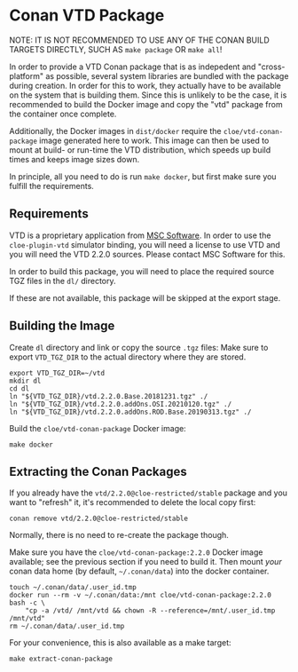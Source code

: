 Conan VTD Package
=================

NOTE: IT IS NOT RECOMMENDED TO USE ANY OF THE CONAN BUILD TARGETS DIRECTLY,
SUCH AS `make package` OR `make all`!

In order to provide a VTD Conan package that is as indepedent and
"cross-platform" as possible, several system libraries are bundled with the
package during creation. In order for this to work, they actually have to be
available on the system that is building them. Since this is unlikely to be the
case, it is recommended to build the Docker image and copy the "vtd" package
from the container once complete.

Additionally, the Docker images in `dist/docker` require the
`cloe/vtd-conan-package` image generated here to work. This image can then be
used to mount at build- or run-time the VTD distribution, which speeds up build
times and keeps image sizes down.

In principle, all you need to do is run `make docker`, but first make sure you
fulfill the requirements.

Requirements
------------

VTD is a proprietary application from [MSC Software](https://www.mscsoftware.com/product/virtual-test-drive).
In order to use the `cloe-plugin-vtd` simulator binding, you will need
a license to use VTD and you will need the VTD 2.2.0 sources.
Please contact MSC Software for this.

In order to build this package, you will need to place the required source TGZ
files in the `dl/` directory.

If these are not available, this package will be skipped at the export stage.

Building the Image
------------------

Create `dl` directory and link or copy the source `.tgz` files:
Make sure to export `VTD_TGZ_DIR` to the actual directory where they are stored.

    export VTD_TGZ_DIR=~/vtd
    mkdir dl
    cd dl
    ln "${VTD_TGZ_DIR}/vtd.2.2.0.Base.20181231.tgz" ./
    ln "${VTD_TGZ_DIR}/vtd.2.2.0.addOns.OSI.20210120.tgz" ./
    ln "${VTD_TGZ_DIR}/vtd.2.2.0.addOns.ROD.Base.20190313.tgz" ./

Build the `cloe/vtd-conan-package` Docker image:

    make docker

Extracting the Conan Packages
-----------------------------

If you already have the `vtd/2.2.0@cloe-restricted/stable` package and you want
to "refresh" it, it's recommended to delete the local copy first:

    conan remove vtd/2.2.0@cloe-restricted/stable

Normally, there is no need to re-create the package though.

Make sure you have the `cloe/vtd-conan-package:2.2.0` Docker image available;
see the previous section if you need to build it. Then mount *your* conan data
home (by default, `~/.conan/data`) into the docker container.

    touch ~/.conan/data/.user_id.tmp
    docker run --rm -v ~/.conan/data:/mnt cloe/vtd-conan-package:2.2.0 bash -c \
        "cp -a /vtd/ /mnt/vtd && chown -R --reference=/mnt/.user_id.tmp /mnt/vtd"
    rm ~/.conan/data/.user_id.tmp

For your convenience, this is also available as a make target:

    make extract-conan-package
